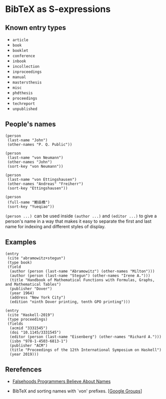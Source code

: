 # BibTeX as S-expressions

## Known entry types

* `article`
* `book`
* `booklet`
* `conference`
* `inbook`
* `incollection`
* `inproceedings`
* `manual`
* `mastersthesis`
* `misc`
* `phdthesis`
* `proceedings`
* `techreport`
* `unpublished`

## People's names

```Lisp
(person
 (last-name "John")
 (other-names "P. Q. Public"))

(person
 (last-name "von Neumann")
 (other-names "John")
 (sort-key "von Neumann"))

(person
 (last-name "von Ettingshausen")
 (other-names "Andreas" "Freiherr")
 (sort-key "Ettingshausen"))

(person
 (full-name "鮑岳橋")
 (sort-key "Yueqiao"))
```

`(person ...) `can be used inside `(author ...)` and `(editor ...)` to
give a person's name in a way that makes it easy to separate the first
and last name for indexing and different styles of display.

## Examples

```Lisp
(entry
 (cite "abramowitz+stegun")
 (type book)
 (field
  (author (person (last-name "Abramowitz") (other-names "Milton")))
  (author (person (last-name "Stegun") (other-names "Irene A.")))
  (title "Handbook of Mathematical Functions with Formulas, Graphs, and Mathematical Tables")
  (publisher "Dover")
  (year 1964)
  (address "New York City")
  (edition "ninth Dover printing, tenth GPO printing")))
```

```Lisp
(entry
 (cite "Haskell-2019")
 (type proceedings)
 (fields
  (acmid "3331545")
  (doi "10.1145/3331545")
  (editor (person (last-name "Eisenberg") (other-names "Richard A.")))
  (isbn "978-1-4503-6813-1")
  (publisher "ACM")
  (title "Proceedings of the 12th International Symposium on Haskell")
  (year 2019)))
```

## Rerefences

* [Falsehoods Programmers Believe About Names](https://www.kalzumeus.com/2010/06/17/falsehoods-programmers-believe-about-names/)

* BibTeX and sorting names with `von' prefixes. [[Google Groups](https://groups.google.com/g/comp.text.tex/c/pQCPH3fwGSE)]
